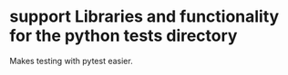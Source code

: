 # support Libraries and functionality for the python tests directory

Makes testing with pytest easier.

